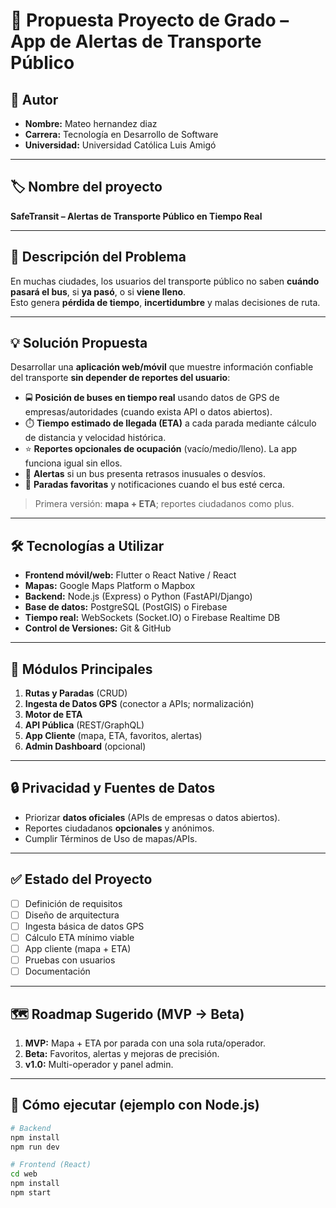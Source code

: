 # 📌 Propuesta Proyecto de Grado – App de Alertas de Transporte Público

## 👤 Autor
- **Nombre:** Mateo hernandez diaz   
- **Carrera:** Tecnología en Desarrollo de Software  
- **Universidad:** Universidad Católica Luis Amigó  

---

## 🏷️ Nombre del proyecto
**SafeTransit – Alertas de Transporte Público en Tiempo Real**

---

## 🧩 Descripción del Problema
En muchas ciudades, los usuarios del transporte público no saben **cuándo pasará el bus**, si **ya pasó**, o si **viene lleno**.  
Esto genera **pérdida de tiempo**, **incertidumbre** y malas decisiones de ruta.

---

## 💡 Solución Propuesta
Desarrollar una **aplicación web/móvil** que muestre información confiable del transporte **sin depender de reportes del usuario**:

- 🚍 **Posición de buses en tiempo real** usando datos de GPS de empresas/autoridades (cuando exista API o datos abiertos).  
- ⏱️ **Tiempo estimado de llegada (ETA)** a cada parada mediante cálculo de distancia y velocidad histórica.  
- ⭐ **Reportes opcionales de ocupación** (vacío/medio/lleno). La app funciona igual sin ellos.  
- 🔔 **Alertas** si un bus presenta retrasos inusuales o desvíos.  
- 📍 **Paradas favoritas** y notificaciones cuando el bus esté cerca.  

> Primera versión: **mapa + ETA**; reportes ciudadanos como plus.  

---

## 🛠️ Tecnologías a Utilizar
- **Frontend móvil/web:** Flutter o React Native / React  
- **Mapas:** Google Maps Platform o Mapbox  
- **Backend:** Node.js (Express) o Python (FastAPI/Django)  
- **Base de datos:** PostgreSQL (PostGIS) o Firebase  
- **Tiempo real:** WebSockets (Socket.IO) o Firebase Realtime DB  
- **Control de Versiones:** Git & GitHub   

---

## 🧱 Módulos Principales
1. **Rutas y Paradas** (CRUD)  
2. **Ingesta de Datos GPS** (conector a APIs; normalización)  
3. **Motor de ETA**  
4. **API Pública** (REST/GraphQL)  
5. **App Cliente** (mapa, ETA, favoritos, alertas)  
6. **Admin Dashboard** (opcional)  

---

## 🔒 Privacidad y Fuentes de Datos
- Priorizar **datos oficiales** (APIs de empresas o datos abiertos).  
- Reportes ciudadanos **opcionales** y anónimos.  
- Cumplir Términos de Uso de mapas/APIs.  

---

## ✅ Estado del Proyecto
- [ ] Definición de requisitos  
- [ ] Diseño de arquitectura  
- [ ] Ingesta básica de datos GPS  
- [ ] Cálculo ETA mínimo viable  
- [ ] App cliente (mapa + ETA)  
- [ ] Pruebas con usuarios  
- [ ] Documentación  

---

## 🗺️ Roadmap Sugerido (MVP → Beta)
1. **MVP:** Mapa + ETA por parada con una sola ruta/operador.  
2. **Beta:** Favoritos, alertas y mejoras de precisión.  
3. **v1.0:** Multi-operador y panel admin.  

---

## 🧪 Cómo ejecutar (ejemplo con Node.js)
```bash
# Backend
npm install
npm run dev

# Frontend (React)
cd web
npm install
npm start
